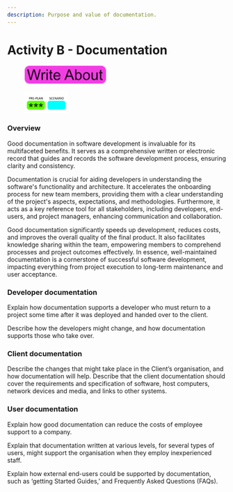 ```yaml
---
description: Purpose and value of documentation.
---
```


# Activity B - Documentation

<div align="left">

<figure><img src=".gitbook/assets/image (182).png" alt=""><figcaption></figcaption></figure>

</div>

<div align="left">

<figure><img src=".gitbook/assets/image (183).png" alt=""><figcaption></figcaption></figure>

</div>

### Overview

Good documentation in software development is invaluable for its multifaceted benefits. It serves as a comprehensive written or electronic record that guides and records the software development process, ensuring clarity and consistency.&#x20;

Documentation is crucial for aiding developers in understanding the software's functionality and architecture. It accelerates the onboarding process for new team members, providing them with a clear understanding of the project's aspects, expectations, and methodologies. Furthermore, it acts as a key reference tool for all stakeholders, including developers, end-users, and project managers, enhancing communication and collaboration.&#x20;

Good documentation significantly speeds up development, reduces costs, and improves the overall quality of the final product. It also facilitates knowledge sharing within the team, empowering members to comprehend processes and project outcomes effectively. In essence, well-maintained documentation is a cornerstone of successful software development, impacting everything from project execution to long-term maintenance and user acceptance.

### Developer documentation

Explain how documentation supports a developer who must return to a project some time after it was deployed and handed over to the client.

Describe how the developers might change, and how documentation supports those who take over.

### Client documentation

Describe the changes that might take place in the Client’s organisation, and how documentation will help. Describe that the client documentation should cover the requirements and specification of software, host computers, network devices and media, and links to other systems.

### User documentation

Explain how good documentation can reduce the costs of employee support to a company.

Explain that documentation written at various levels, for several types of users, might support the organisation when they employ inexperienced staff.

Explain how external end-users could be supported by documentation, such as ‘getting Started Guides,’ and Frequently Asked Questions (FAQs).
